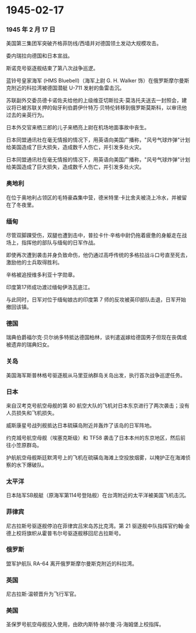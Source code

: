 # 1945-02-17

### 1945 年 2 月 17 日

美国第三集团军突破齐格菲防线/西墙并对德国领土发动大规模攻击。

委内瑞拉向德国和日本宣战。

斯诺克号驱逐舰结束了第八次战争巡逻。

蓝铃号皇家海军 (HMS Bluebell)（海军上尉 G. H. Walker
饰）在俄罗斯摩尔曼斯克附近的科拉湾被德国潜艇 U-711 发射的鱼雷击沉。

苏联副外交委员德卡诺佐夫给他的上级维亚切斯拉夫·莫洛托夫送去一封照会，建议将已被苏联关押的匈牙利伯爵伊什特万·贝特伦转移到俄罗斯莫斯科，以审讯他过去的亲英行为。

日本外交官来栖三郎的儿子来栖亮上尉在机场地面事故中丧生。

日本同盟通讯社在毫无情报的情况下，用英语向美国广播称，"风号气球炸弹"计划给美国造成了巨大损失，造成数千人伤亡，并引发多处火灾。

日本同盟通讯社在毫无情报的情况下，用英语向美国广播称，"风号气球炸弹"计划给美国造成了巨大损失，造成数千人伤亡，并引发多处火灾。

### 奥地利

在位于奥地利占领区的毛特豪森集中营，德米特里·卡比舍夫被浇上冷水，并被留在了冬夜里。

### 缅甸

尽管双脚踝受伤，双腿也遭到击中，普拉卡什·辛格中尉仍拖着疲惫的身躯走在战场上，指挥他的部队与缅甸的日军作战。

即使再次遭到袭击并身负致命伤，他仍通过高呼传统的多格拉战斗口号直至死去，激励他的士兵取得胜利。

辛格被追授维多利亚十字勋章。

印度第17师成功渡过缅甸伊洛瓦底江。

与此同时，日军对位于缅甸娘古的印度第 7
师的反攻被英印部队击退，日军开始撤回该镇。

### 德国

瑞典伯爵福尔克·贝尔纳多特抵达德国柏林，谈判遣返嫁给德国男子但现在丧偶或被遗弃的瑞典妇女。

### 关岛

美国海军斯普林格号驱逐舰从马里亚纳群岛关岛出发，执行首次战争巡逻任务。

### 日本

来自汉考克号航空母舰的第 80
航空大队的飞机对日本东京进行了两次袭击；没有人员损失和飞机损失。

威斯康星号战列舰抵达日本硫磺岛附近并轰炸了该岛的日军阵地。

约克城号航空母舰（埃塞克斯级）和 TF58
袭击了日本本州的东京地区，然后前往小笠原群岛。

护航航空母舰斯廷默湾号上的飞机在硫磺岛海滩上空投放烟雾，以掩护正在海滩侦察的水下爆破队。

### 太平洋

日本陆军SB舰艇（原海军第114号登陆舰）在台湾附近的太平洋被美国飞机击沉。

### 菲律宾

尼古拉斯号驱逐舰停泊在菲律宾吕宋岛苏比克湾。第 21
驱逐舰中队指挥官约翰·金德上校将旗帜从霍普韦尔号驱逐舰移回尼古拉斯号。

### 俄罗斯

盟军护航队 RA-64 离开俄罗斯摩尔曼斯克附近的科拉湾。

### 英国

尼古拉斯·温顿晋升为飞行军官。

### 美国

圣保罗号航空母舰投入使用，由欧内斯特·赫尔曼·冯·海姆堡上校指挥。